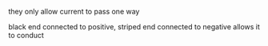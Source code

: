 they only allow current to pass one way

black end connected to positive, striped end connected to negative allows it to conduct

